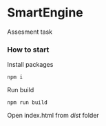 # SmartEngine

Assesment task

### How to start

Install packages

```
npm i
```

Run build

```
npm run build
```

Open index.html from *dist* folder